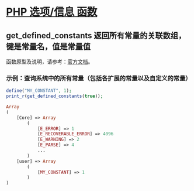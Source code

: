 # [PHP 选项/信息 函数](https://github.com/mumingv/php/tree/master/func/info)

## get_defined_constants 返回所有常量的关联数组，键是常量名，值是常量值

函数原型及说明，请参考：[官方文档](http://php.net/manual/zh/function.json-decode.php)。

### 示例：查询系统中的所有常量（包括各扩展的常量以及自定义的常量）

```php
define("MY_CONSTANT", 1);
print_r(get_defined_constants(true));
```
```php
Array
(
    [Core] => Array
        (
            [E_ERROR] => 1
            [E_RECOVERABLE_ERROR] => 4096
            [E_WARNING] => 2
            [E_PARSE] => 4
            ...
        )
    [user] => Array
        (
            [MY_CONSTANT] => 1
        )
)
```



